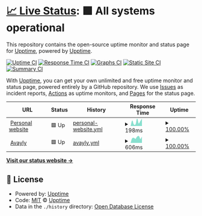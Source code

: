 # [📈 Live Status](https://upptime.github.io/upptime): <!--live status--> **🟩 All systems operational**

This repository contains the open-source uptime monitor and status page for [Upptime](https://upptime.js.org), powered by [Upptime](https://github.com/upptime/upptime).

[![Uptime CI](https://github.com/aposudevsky/upptime/workflows/Uptime%20CI/badge.svg)](https://github.com/aposudevsky/upptime/actions?query=workflow%3A%22Uptime+CI%22)
[![Response Time CI](https://github.com/aposudevsky/upptime/workflows/Response%20Time%20CI/badge.svg)](https://github.com/aposudevsky/upptime/actions?query=workflow%3A%22Response+Time+CI%22)
[![Graphs CI](https://github.com/aposudevsky/upptime/workflows/Graphs%20CI/badge.svg)](https://github.com/aposudevsky/upptime/actions?query=workflow%3A%22Graphs+CI%22)
[![Static Site CI](https://github.com/aposudevsky/upptime/workflows/Static%20Site%20CI/badge.svg)](https://github.com/aposudevsky/upptime/actions?query=workflow%3A%22Static+Site+CI%22)
[![Summary CI](https://github.com/aposudevsky/upptime/workflows/Summary%20CI/badge.svg)](https://github.com/aposudevsky/upptime/actions?query=workflow%3A%22Summary+CI%22)

With [Upptime](https://upptime.js.org), you can get your own unlimited and free uptime monitor and status page, powered entirely by a GitHub repository. We use [Issues](https://github.com/upptime/upptime/issues) as incident reports, [Actions](https://github.com/aposudevsky/upptime/actions) as uptime monitors, and [Pages](https://upptime.github.io/upptime) for the status page.

<!--start: status pages-->
<!-- This summary is generated by Upptime (https://github.com/upptime/upptime) -->
<!-- Do not edit this manually, your changes will be overwritten -->
<!-- prettier-ignore -->
| URL | Status | History | Response Time | Uptime |
| --- | ------ | ------- | ------------- | ------ |
| <img alt="" src="https://favicons.githubusercontent.com/aposudevsky.com" height="13"> [Personal website](https://aposudevsky.com) | 🟩 Up | [personal-website.yml](https://github.com/aposudevsky/upptime/commits/HEAD/history/personal-website.yml) | <details><summary><img alt="Response time graph" src="./graphs/personal-website/response-time-week.png" height="20"> 198ms</summary><br><a href="https://aposudevsky.github.io/upptime/history/personal-website"><img alt="Response time 712" src="https://img.shields.io/endpoint?url=https%3A%2F%2Fraw.githubusercontent.com%2Faposudevsky%2Fupptime%2FHEAD%2Fapi%2Fpersonal-website%2Fresponse-time.json"></a><br><a href="https://aposudevsky.github.io/upptime/history/personal-website"><img alt="24-hour response time 247" src="https://img.shields.io/endpoint?url=https%3A%2F%2Fraw.githubusercontent.com%2Faposudevsky%2Fupptime%2FHEAD%2Fapi%2Fpersonal-website%2Fresponse-time-day.json"></a><br><a href="https://aposudevsky.github.io/upptime/history/personal-website"><img alt="7-day response time 198" src="https://img.shields.io/endpoint?url=https%3A%2F%2Fraw.githubusercontent.com%2Faposudevsky%2Fupptime%2FHEAD%2Fapi%2Fpersonal-website%2Fresponse-time-week.json"></a><br><a href="https://aposudevsky.github.io/upptime/history/personal-website"><img alt="30-day response time 256" src="https://img.shields.io/endpoint?url=https%3A%2F%2Fraw.githubusercontent.com%2Faposudevsky%2Fupptime%2FHEAD%2Fapi%2Fpersonal-website%2Fresponse-time-month.json"></a><br><a href="https://aposudevsky.github.io/upptime/history/personal-website"><img alt="1-year response time 712" src="https://img.shields.io/endpoint?url=https%3A%2F%2Fraw.githubusercontent.com%2Faposudevsky%2Fupptime%2FHEAD%2Fapi%2Fpersonal-website%2Fresponse-time-year.json"></a></details> | <details><summary><a href="https://aposudevsky.github.io/upptime/history/personal-website">100.00%</a></summary><a href="https://aposudevsky.github.io/upptime/history/personal-website"><img alt="All-time uptime 100.00%" src="https://img.shields.io/endpoint?url=https%3A%2F%2Fraw.githubusercontent.com%2Faposudevsky%2Fupptime%2FHEAD%2Fapi%2Fpersonal-website%2Fuptime.json"></a><br><a href="https://aposudevsky.github.io/upptime/history/personal-website"><img alt="24-hour uptime 100.00%" src="https://img.shields.io/endpoint?url=https%3A%2F%2Fraw.githubusercontent.com%2Faposudevsky%2Fupptime%2FHEAD%2Fapi%2Fpersonal-website%2Fuptime-day.json"></a><br><a href="https://aposudevsky.github.io/upptime/history/personal-website"><img alt="7-day uptime 100.00%" src="https://img.shields.io/endpoint?url=https%3A%2F%2Fraw.githubusercontent.com%2Faposudevsky%2Fupptime%2FHEAD%2Fapi%2Fpersonal-website%2Fuptime-week.json"></a><br><a href="https://aposudevsky.github.io/upptime/history/personal-website"><img alt="30-day uptime 100.00%" src="https://img.shields.io/endpoint?url=https%3A%2F%2Fraw.githubusercontent.com%2Faposudevsky%2Fupptime%2FHEAD%2Fapi%2Fpersonal-website%2Fuptime-month.json"></a><br><a href="https://aposudevsky.github.io/upptime/history/personal-website"><img alt="1-year uptime 100.00%" src="https://img.shields.io/endpoint?url=https%3A%2F%2Fraw.githubusercontent.com%2Faposudevsky%2Fupptime%2FHEAD%2Fapi%2Fpersonal-website%2Fuptime-year.json"></a></details>
| <img alt="" src="https://favicons.githubusercontent.com/avayly.com" height="13"> [Avayly](https://avayly.com) | 🟩 Up | [avayly.yml](https://github.com/aposudevsky/upptime/commits/HEAD/history/avayly.yml) | <details><summary><img alt="Response time graph" src="./graphs/avayly/response-time-week.png" height="20"> 606ms</summary><br><a href="https://aposudevsky.github.io/upptime/history/avayly"><img alt="Response time 662" src="https://img.shields.io/endpoint?url=https%3A%2F%2Fraw.githubusercontent.com%2Faposudevsky%2Fupptime%2FHEAD%2Fapi%2Favayly%2Fresponse-time.json"></a><br><a href="https://aposudevsky.github.io/upptime/history/avayly"><img alt="24-hour response time 517" src="https://img.shields.io/endpoint?url=https%3A%2F%2Fraw.githubusercontent.com%2Faposudevsky%2Fupptime%2FHEAD%2Fapi%2Favayly%2Fresponse-time-day.json"></a><br><a href="https://aposudevsky.github.io/upptime/history/avayly"><img alt="7-day response time 606" src="https://img.shields.io/endpoint?url=https%3A%2F%2Fraw.githubusercontent.com%2Faposudevsky%2Fupptime%2FHEAD%2Fapi%2Favayly%2Fresponse-time-week.json"></a><br><a href="https://aposudevsky.github.io/upptime/history/avayly"><img alt="30-day response time 609" src="https://img.shields.io/endpoint?url=https%3A%2F%2Fraw.githubusercontent.com%2Faposudevsky%2Fupptime%2FHEAD%2Fapi%2Favayly%2Fresponse-time-month.json"></a><br><a href="https://aposudevsky.github.io/upptime/history/avayly"><img alt="1-year response time 662" src="https://img.shields.io/endpoint?url=https%3A%2F%2Fraw.githubusercontent.com%2Faposudevsky%2Fupptime%2FHEAD%2Fapi%2Favayly%2Fresponse-time-year.json"></a></details> | <details><summary><a href="https://aposudevsky.github.io/upptime/history/avayly">100.00%</a></summary><a href="https://aposudevsky.github.io/upptime/history/avayly"><img alt="All-time uptime 100.00%" src="https://img.shields.io/endpoint?url=https%3A%2F%2Fraw.githubusercontent.com%2Faposudevsky%2Fupptime%2FHEAD%2Fapi%2Favayly%2Fuptime.json"></a><br><a href="https://aposudevsky.github.io/upptime/history/avayly"><img alt="24-hour uptime 100.00%" src="https://img.shields.io/endpoint?url=https%3A%2F%2Fraw.githubusercontent.com%2Faposudevsky%2Fupptime%2FHEAD%2Fapi%2Favayly%2Fuptime-day.json"></a><br><a href="https://aposudevsky.github.io/upptime/history/avayly"><img alt="7-day uptime 100.00%" src="https://img.shields.io/endpoint?url=https%3A%2F%2Fraw.githubusercontent.com%2Faposudevsky%2Fupptime%2FHEAD%2Fapi%2Favayly%2Fuptime-week.json"></a><br><a href="https://aposudevsky.github.io/upptime/history/avayly"><img alt="30-day uptime 100.00%" src="https://img.shields.io/endpoint?url=https%3A%2F%2Fraw.githubusercontent.com%2Faposudevsky%2Fupptime%2FHEAD%2Fapi%2Favayly%2Fuptime-month.json"></a><br><a href="https://aposudevsky.github.io/upptime/history/avayly"><img alt="1-year uptime 100.00%" src="https://img.shields.io/endpoint?url=https%3A%2F%2Fraw.githubusercontent.com%2Faposudevsky%2Fupptime%2FHEAD%2Fapi%2Favayly%2Fuptime-year.json"></a></details>

<!--end: status pages-->

[**Visit our status website →**](https://upptime.github.io/upptime)

## 📄 License

- Powered by: [Upptime](https://github.com/upptime/upptime)
- Code: [MIT](./LICENSE) © [Upptime](https://upptime.js.org)
- Data in the `./history` directory: [Open Database License](https://opendatacommons.org/licenses/odbl/1-0/)
